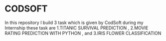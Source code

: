 # CODSOFT
In this repository I build 3 task which is given by CodSoft during my Internship these task are 1.TITANIC SURVIVAL PREDICTION , 2.MOVIE RATING PREDICTION WITH PYTHON , and 3.IRIS FLOWER CLASSIFICATION

